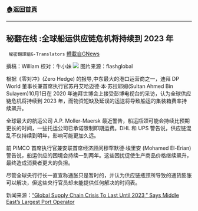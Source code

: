 ###  [:house:返回首頁](https://github.com/ourhimalayas/txt)
---


## 秘翻在线 :全球船运供应链危机将持续到 2023 年
` 秘密翻譯組G-Translators` [轉載自GNews](https://gnews.org/zh-hans/1574981/)

撰稿：William
校对：牛小妹
![](https://assets.gnews.org/wp-content/uploads/2021/10/p.jpg-1.png)
图片来源：flashglobal

根据《零对冲》(Zero Hedge) 的报导,中东最大的港口运营商之一，迪拜 DP World 董事长兼首席执行官苏丹艾哈迈德·本·苏拉耶姆(Sultan Ahmed Bin Sulayem)10月1日在 2020 年迪拜世博会上接受彭博电视台的采访，认为全球供应链危机将持续到 2023 年，而物资短缺及延误的运送将导致船运的集装箱费率持续飙升。

全球最大的航运公司 A.P. Moller-Maersk 最近警告，船运瓶颈可能会持续比预期更长的时间，一些托运公司已承诺限制即期运费。DHL 和 UPS 警告说，供应链混乱不仅持续到明年，影响可能更加久远。

前 PIMCO 首席执行官兼安联首席经济顾问穆罕默德·埃里安 (Mohamed El-Erian) 警告说，船运供应的困境会持续一到两年。这些困扰促使生产商品价格继续飙升，最终造成消费者更大的负担。

尽管全球央行行长一直宣称通胀只是暂时的，并认为供应链瓶颈所导致的通货膨胀可以解决，但这些央行官员却未能提供任何解决的时间表。

新闻来源：[“Global Supply Chain Crisis To Last Until 2023,” Says Middle East’s Largest Port Operator](http://&quot;Global%20Supply%20Chain%20Crisis%20To%20Last%20Until%202023,&quot;%20Says%20Middle%20East's%20Largest%20Port%20Operator)
